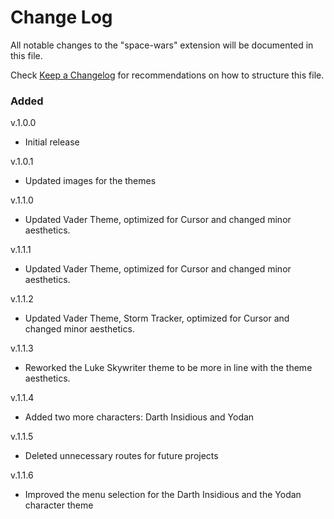 # Change Log

All notable changes to the "space-wars" extension will be documented in this file.

Check [Keep a Changelog](http://keepachangelog.com/) for recommendations on how to structure this file.

### Added

v.1.0.0

- Initial release

v.1.0.1

- Updated images for the themes

v.1.1.0

- Updated Vader Theme, optimized for Cursor and changed minor aesthetics.

v.1.1.1

- Updated Vader Theme, optimized for Cursor and changed minor aesthetics.

v.1.1.2

- Updated Vader Theme, Storm Tracker, optimized for Cursor and changed minor aesthetics.

v.1.1.3

- Reworked the Luke Skywriter theme to be more in line with the theme aesthetics.

v.1.1.4

- Added two more characters: Darth Insidious and Yodan

v.1.1.5

- Deleted unnecessary routes for future projects

v.1.1.6

- Improved the menu selection for the Darth Insidious and the Yodan character theme
